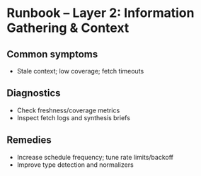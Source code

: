# Runbook – Layer 2: Information Gathering & Context

## Common symptoms
- Stale context; low coverage; fetch timeouts

## Diagnostics
- Check freshness/coverage metrics
- Inspect fetch logs and synthesis briefs

## Remedies
- Increase schedule frequency; tune rate limits/backoff
- Improve type detection and normalizers
